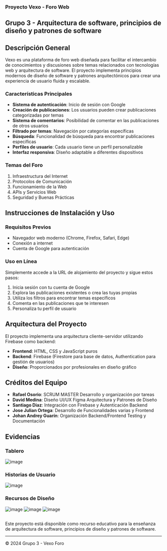 ### Proyecto Vexo - Foro Web

## Grupo 3 - Arquitectura de software, principios de diseño y patrones de software

## Descripción General

Vexo es una plataforma de foro web diseñada para facilitar el intercambio de conocimientos y discusiones sobre temas relacionados con tecnologías web y arquitectura de software. El proyecto implementa principios modernos de diseño de software y patrones arquitectónicos para crear una experiencia de usuario fluida y escalable.

### Características Principales

- **Sistema de autenticación**: Inicio de sesión con Google
- **Creación de publicaciones**: Los usuarios pueden crear publicaciones categorizadas por temas
- **Sistema de comentarios**: Posibilidad de comentar en las publicaciones de otros usuarios
- **Filtrado por temas**: Navegación por categorías específicas
- **Búsqueda**: Funcionalidad de búsqueda para encontrar publicaciones específicas
- **Perfiles de usuario**: Cada usuario tiene un perfil personalizable
- **Interfaz responsiva**: Diseño adaptable a diferentes dispositivos


### Temas del Foro

1. Infraestructura del Internet
2. Protocolos de Comunicación
3. Funcionamiento de la Web
4. APIs y Servicios Web
5. Seguridad y Buenas Prácticas


## Instrucciones de Instalación y Uso

### Requisitos Previos

- Navegador web moderno (Chrome, Firefox, Safari, Edge)
- Conexión a internet
- Cuenta de Google para autenticación



### Uso en Línea

Simplemente accede a la URL de alojamiento del proyecto y sigue estos pasos:

1. Inicia sesión con tu cuenta de Google
2. Explora las publicaciones existentes o crea las tuyas propias
3. Utiliza los filtros para encontrar temas específicos
4. Comenta en las publicaciones que te interesen
5. Personaliza tu perfil de usuario


## Arquitectura del Proyecto

El proyecto implementa una arquitectura cliente-servidor utilizando Firebase como backend:

- **Frontend**: HTML, CSS y JavaScript puros
- **Backend**: Firebase (Firestore para base de datos, Authentication para gestión de usuarios)
- **Diseño**: Proporcionados por profesionales en diseño gráfico  


## Créditos del Equipo

- **Rafael Osorio**: SCRUM MASTER Desarrollo y organización por tareas
- **David Medina**:  Diseño UI/UX Figma Arquitectura y Patrones de Diseño
- **Santiago Diaz**:  Integración con Firebase y Autenticación Backend
- **Jose Julian Ortega**: Desarrollo de Funcionalidades varias y Frontend 
- **Johan Andrey Guarín**: Organización Backend/Frontend Testing y Documentación


## Evidencias

### Tablero

![image](https://github.com/user-attachments/assets/0fec4cf4-5307-4c8d-a97f-72ccb04d2c69)


### Historias de Usuario

![image](https://github.com/user-attachments/assets/58d91788-ac3b-46ad-b16b-c64ddb119c45)


### Recursos de Diseño 
![image](https://github.com/user-attachments/assets/81b76e4b-c47e-4daf-8bd7-152008eb924b)
![image](https://github.com/user-attachments/assets/11606229-ae58-48af-ac92-6dfec5f7b54a)
![image](https://github.com/user-attachments/assets/41620588-8c7d-4aaf-b6f1-34d517bad647)


##

Este proyecto está disponible como recurso educativo para la enseñanza de arquitectura de software, principios de diseño y patrones de software.

---

© 2024 Grupo 3 - Vexo Foro
